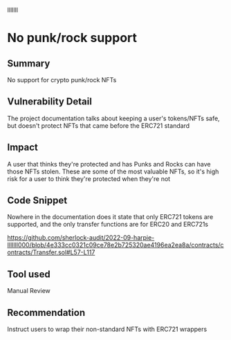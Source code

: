 IllIllI
# No punk/rock support

## Summary
No support for crypto punk/rock NFTs

## Vulnerability Detail
The project documentation talks about keeping a user's tokens/NFTs safe, but doesn't protect NFTs that came before the ERC721 standard

## Impact
A user that thinks they're protected and has Punks and Rocks can have those NFTs stolen. These are some of the most valuable NFTs, so it's high risk for a user to think they're protected when they're not

## Code Snippet
Nowhere in the documentation does it state that only ERC721 tokens are supported, and the only transfer functions are for ERC20 and ERC721s

https://github.com/sherlock-audit/2022-09-harpie-IllIllI000/blob/4e333cc0321c09ce78e2b725320ae4196ea2ea8a/contracts/contracts/Transfer.sol#L57-L117

## Tool used

Manual Review

## Recommendation
Instruct users to wrap their non-standard NFTs with ERC721 wrappers